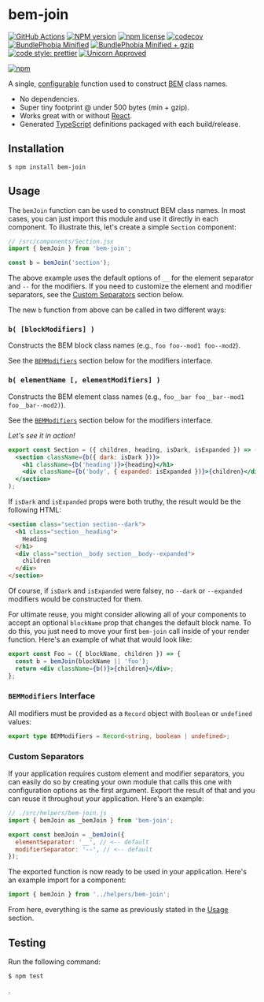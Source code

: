 # bem-join

[![GitHub Actions](https://github.com/jedmao/bem-join/workflows/Node%20CI/badge.svg?event=push)](https://github.com/jedmao/bem-join/actions)
[![NPM version](http://img.shields.io/npm/v/bem-join.svg?style=flat)](https://www.npmjs.org/package/bem-join)
[![npm license](http://img.shields.io/npm/l/bem-join.svg?style=flat-square)](https://www.npmjs.org/package/bem-join)
[![codecov](https://codecov.io/gh/jedmao/bem-join/branch/master/graph/badge.svg)](https://codecov.io/gh/jedmao/bem-join)
[![BundlePhobia Minified](https://badgen.net/bundlephobia/min/bem-join?label=min)](https://bundlephobia.com/result?p=bem-join)
[![BundlePhobia Minified + gzip](https://badgen.net/bundlephobia/minzip/bem-join?label=min%2Bgzip)](https://bundlephobia.com/result?p=bem-join)
[![code style: prettier](https://img.shields.io/badge/code_style-prettier-ff69b4.svg)](https://github.com/prettier/prettier)
[![Unicorn Approved](https://img.shields.io/badge/unicorn-approved-ff69b4.svg)](https://twitter.com/sindresorhus/status/457989012528316416?ref_src=twsrc%5Etfw&ref_url=https%3A%2F%2Fwww.quora.com%2FWhat-does-the-unicorn-approved-shield-mean-in-GitHub)

[![npm](https://nodei.co/npm/bem-join.svg?downloads=true)](https://nodei.co/npm/bem-join/)

A single, [configurable](#custom-separators) function used to construct [BEM](https://csswizardry.com/2013/01/mindbemding-getting-your-head-round-bem-syntax/) class names.

- No dependencies.
- Super tiny footprint @ under 500 bytes (min + gzip).
- Works great with or without [React](http://facebook.github.io/react/).
- Generated [TypeScript](https://www.typescriptlang.org/) definitions packaged with each build/release.

## Installation

```
$ npm install bem-join
```

## Usage

The `bemJoin` function can be used to construct BEM class names. In most cases, you can just import this module and use it directly in each component. To illustrate this, let's create a simple `Section` component:

```jsx
// /src/components/Section.jsx
import { bemJoin } from 'bem-join';

const b = bemJoin('section');
```

The above example uses the default options of `__` for the element separator and `--` for the modifiers. If you need to customize the element and modifier separators, see the [Custom Separators](#custom-separators) section below.

The new `b` function from above can be called in two different ways:

### `b( [blockModifiers] )`

Constructs the BEM block class names (e.g., `foo foo--mod1 foo--mod2`).

See the [`BEMModifiers`](#bemmodifiers-interface) section below for the modifiers interface.

### `b( elementName [, elementModifiers] )`

Constructs the BEM element class names (e.g., `foo__bar foo__bar--mod1 foo__bar--mod2)`).

See the [`BEMModifiers`](#bemmodifiers-interface) section below for the modifiers interface.

_Let's see it in action!_

```jsx
export const Section = ({ children, heading, isDark, isExpanded }) => (
  <section className={b({ dark: isDark })}>
    <h1 className={b('heading')}>{heading}</h1>
    <div className={b('body', { expanded: isExpanded })}>{children}</div>
  </section>
);
```

If `isDark` and `isExpanded` props were both truthy, the result would be the
following HTML:

```html
<section class="section section--dark">
  <h1 class="section__heading">
    Heading
  </h1>
  <div class="section__body section__body--expanded">
    children
  </div>
</section>
```

Of course, if `isDark` and `isExpanded` were falsey, no `--dark` or `--expanded` modifiers would be constructed for them.

For ultimate reuse, you might consider allowing all of your components to accept an optional `blockName` prop that changes the default block name. To do this, you just need to move your first `bem-join` call inside of your render function. Here's an example of what that would look like:

```jsx
export const Foo = ({ blockName, children }) => {
  const b = bemJoin(blockName || 'foo');
  return <div className={b()}>{children}</div>;
};
```

### `BEMModifiers` Interface

All modifiers must be provided as a `Record` object with `Boolean` or `undefined` values:

```ts
export type BEMModifiers = Record<string, boolean | undefined>;
```

### Custom Separators

If your application requires custom element and modifier separators, you can easily do so by creating your own module that calls this one with configuration options as the first argument. Export the result of that and you can reuse it throughout your application. Here's an example:

```jsx
// ./src/helpers/bem-join.js
import { bemJoin as _bemJoin } from 'bem-join';

export const bemJoin = _bemJoin({
  elementSeparator: '__', // <-- default
  modifierSeparator: '--', // <-- default
});
```

The exported function is now ready to be used in your application. Here's an example import for a component:

```jsx
import { bemJoin } from '../helpers/bem-join';
```

From here, everything is the same as previously stated in the [Usage](#usage) section.

## Testing

Run the following command:

```
$ npm test
```

.
